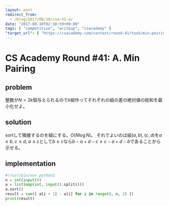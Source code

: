 ```yaml
---
layout: post
redirect_from:
  - /blog/2017/08/10/csa-41-a/
date: "2017-08-10T02:30:59+09:00"
tags: [ "competitive", "writeup", "csacademy" ]
"target_url": [ "https://csacademy.com/contest/round-41/task/min-pairing/" ]
---
```


# CS Academy Round #41: A. Min Pairing

## problem

整数が$N = 2k$個与えられるので$k$組作ってそれぞれの組の差の絶対値の総和を最小化せよ。

## solution

sortして隣接するのを組にする。$O(N \log N)$。
それでよいのは組$(a, b), (c, d)$を$a \le b, \; c \le d, \; a \le c$として$b \ge c$なら$b - a + d - c \ge c - a + d - b$であることから示せる。

## implementation

``` python
#!/usr/bin/env python3
n = int(input())
a = list(map(int, input().split()))
a.sort()
result = sum([ a[i + 1] - a[i] for i in range(0, n, 2) ])
print(result)
```
